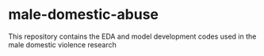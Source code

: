 # male-domestic-abuse
This repository contains the EDA and model development codes used in the male domestic violence research
